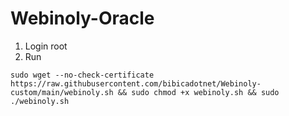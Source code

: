 # Webinoly-Oracle
1. Login root
2. Run
```
sudo wget --no-check-certificate https://raw.githubusercontent.com/bibicadotnet/Webinoly-custom/main/webinoly.sh && sudo chmod +x webinoly.sh && sudo ./webinoly.sh
```

